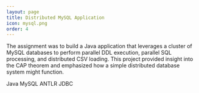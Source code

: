 ```yaml
---
layout: page
title: Distributed MySQL Application
icon: mysql.png
order: 4
---
```


The assignment was to build a Java application that leverages a cluster of MySQL databases to perform parallel DDL
execution, parallel SQL processing, and distributed CSV loading. This project provided insight into the CAP
theorem and emphasized how a simple distributed database system might function.

<span class="label label-info">Java</span>
<span class="label label-default">MySQL</span>
<span class="label label-default">ANTLR</span>
<span class="label label-default">JDBC</span>

